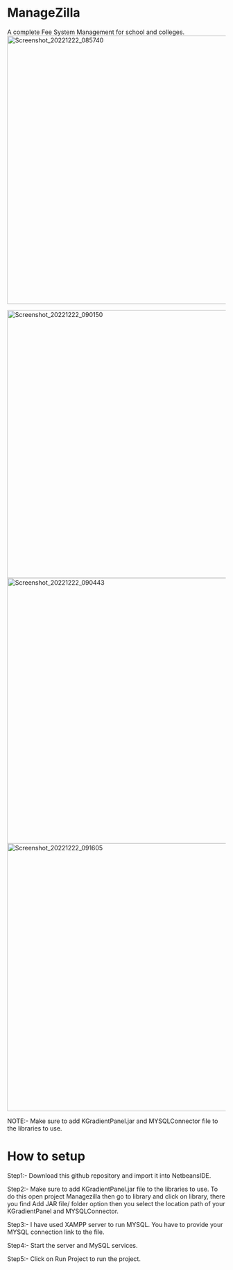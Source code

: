 # ManageZilla
 A complete Fee System Management for school and colleges.
<img width="619" alt="Screenshot_20221222_085740" src="https://user-images.githubusercontent.com/123233659/229716202-18ba592d-548b-4729-8f32-dc436c847198.png">

<img width="618" alt="Screenshot_20221222_090150" src="https://user-images.githubusercontent.com/123233659/229716409-f50068e2-ccbf-4eb1-9af2-c568bae71d58.png">


<img width="612" alt="Screenshot_20221222_090443" src="https://user-images.githubusercontent.com/123233659/229716452-5aaaa122-cfc6-440e-a1b8-dec39d359eb8.png">


<img width="618" alt="Screenshot_20221222_091605" src="https://user-images.githubusercontent.com/123233659/229716612-8ca35dc9-e813-408d-8640-e23ba03bc47e.png">

NOTE:- Make sure to add KGradientPanel.jar and MYSQLConnector file to the libraries to use.


# How to setup

Step1:- Download this github repository and import it into NetbeansIDE.

Step2:-  Make sure to add KGradientPanel.jar file to the libraries to use. To do this open project Managezilla then go to library and click on library, there you find Add JAR file/ folder option then you select the location path of your KGradientPanel and MYSQLConnector.
 
Step3:- I have used XAMPP server to run MYSQL. You have to provide your MYSQL connection link to the file.

Step4:- Start the server and MySQL services.

Step5:- Click on Run Project to run the project.
